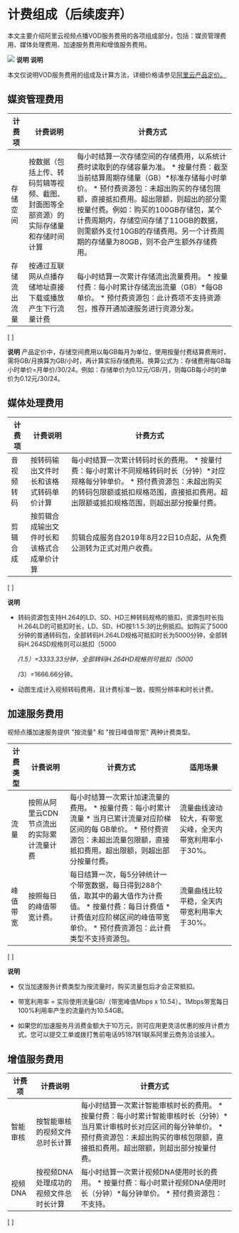 计费组成（后续废弃） 
===============================

本文主要介绍阿里云视频点播VOD服务费用的各项组成部分，包括：媒资管理费用、媒体处理费用、加速服务费用和增值服务费用。

![](https://static-aliyun-doc.oss-accelerate.aliyuncs.com/assets/img/zh-CN/1749642061/p172116.png)
**说明**
**说明**

本文仅说明VOD服务费用的组成及计算方法，详细价格请参见[阿里云产品定价。](https://www.aliyun.com/price/product?#/vod/detail)

媒资管理费用 
---------------------------



|  计费项   |                    计费说明                    |                                                                                                                                                       计费方式                                                                                                                                                       |
|--------|--------------------------------------------|------------------------------------------------------------------------------------------------------------------------------------------------------------------------------------------------------------------------------------------------------------------------------------------------------------------|
| 存储空间   | 按数据（包括上传、转码剪辑等视频、截图、封面图等全部资源）的实际存储量和存储时间计算 | 每小时结算一次存储空间的存储费用，以系统计费时读取到的存储容量为准。  * 按量付费：截至当前结算周期存储量（GB）\*标准存储每小时单价。   * 预付费资源包：未超出购买的存储包限额，直接抵扣费用。超出限额，则超出的部分需按量付费。例如：购买的100GB存储包，某个计费周期内，存储空间存储了110GB的数据，则需额外支付10GB的存储费用。另一个计费周期的存储量为80GB，则不会产生额外存储费用。    |
| 存储流出流量 | 按通过互联网从点播存储地址直接下载或播放产生下行流量计费               | 每小时结算一次累计存储流出流量费用。  * 按量付费：每小时累计存储流出流量（GB）\*每GB单价。   * 预付费资源包：此计费项不支持资源包，推荐开通加速服务进行资源分发。                                                                                                                      |
[ ]


**说明** 产品定价中，存储空间费用以每GB每月为单位，使用按量付费结算费用时，需将GB/月换算为GB/小时，再计算实际存储费用。换算公式为：存储费用每GB每小时单价=月单价/30/24。例如：存储单价为0.12元/GB/月，则每GB每小时的单价为0.12元/30/24。

媒体处理费用 
---------------------------



|  计费项  |         计费说明          |                                                                                                           计费方式                                                                                                            |
|-------|-----------------------|---------------------------------------------------------------------------------------------------------------------------------------------------------------------------------------------------------------------------|
| 音视频转码 | 按转码输出文件时长和该格式转码单价计算   | 每小时结算一次累计转码时长的费用。  * 按量付费：每小时累计不同规格转码时长（分钟）\*对应规格每分钟单价。   * 预付费资源包：未超出购买的转码包限额或抵扣规格范围，直接抵扣费用。超出限额或抵扣规格范围，则超出部分按量付费。    |
| 剪辑合成  | 按剪辑合成输出文件时长和该格式合成单价计算 | 剪辑合成服务自2019年8月22日10点起，从免费公测转为正式对用户收费。                                                                                                                                                                                     |
[ ]


**说明**

* 转码资源包支持H.264的LD、SD、HD三种转码规格的抵扣，资源包时长指H.264LD的可抵扣时长，LD、SD、HD按1:1.5:3的比例抵扣。如购买了5000分钟的普通转码包，全部转码H.264LD规格可抵扣时长为5000分钟，全部转码H.264SD规格则可以抵扣（5000

  */1.5）=3333.33分钟，全部转码H.264HD规格则可抵扣（5000*

  /3）=1666.66分钟。
  

* 动图生成计入视频转码费用，且计费标准一致，按照分辨率和时长计费。

  




加速服务费用 
---------------------------

视频点播加速服务提供 "按流量" 和 "按日峰值带宽" 两种计费类型。


| 计费类型 |          计费说明          |                                                                                                     计费方式                                                                                                     |             适用场景              |
|------|------------------------|--------------------------------------------------------------------------------------------------------------------------------------------------------------------------------------------------------------|-------------------------------|
| 流量   | 按照从阿里云CDN节点流出的实际累计流量计费 | 每小时结算一次累计加速流量的费用。  * 按量付费：每小时累计流量 \* 当月已累计流量对应阶梯区间的每 GB单价。   * 预付费资源包：未超出流量包限额，直接抵扣费用。超出限额，则超出部分按量付费。     | 流量曲线波动较大，有带宽尖峰，全天内带宽利用率小于30%。 |
| 峰值带宽 | 按照每日的峰值带宽计费。           | 每日结算一次，每5分钟统计一个带宽数据，每日得到288个值，取其中的最大值作为计费值。  * 按量付费：每日计费值 \* 计费值对应阶梯区间的峰值带宽单价。   * 预付费资源包：此计费类型不支持资源包。    | 流量曲线比较平稳，全天内带宽利用率大于30%。       |
[ ]


**说明**

* 仅当加速服务计费类型为按流量时，购买流量包后才会正常抵扣。

  

* 带宽利用率 = 实际使用流量GB/（带宽峰值Mbps x 10.54）。1Mbps带宽每日100%利用率产生的流量约为10.54GB。

  

* 如果您的加速服务月消费金额大于10万元，则可应用更灵活优惠的按月计费方式。您可以提交工单或拨打售前电话95187转1联系阿里云商务洽谈接入。

  




增值服务费用 
---------------------------



|  计费项  |         计费说明         |                                                                                                         计费方式                                                                                                         |
|-------|----------------------|----------------------------------------------------------------------------------------------------------------------------------------------------------------------------------------------------------------------|
| 智能审核  | 按智能审核的视频文件总时长计算      | 每小时结算一次累计智能审核时长的费用。  * 按量付费：每小时累计智能审核时长（分钟）\*当月累计审核时长对应区间的每分钟单价。   * 预付费资源包：未超出购买的审核包限额，直接抵扣费用。超出限额，则超出部分按量付费。    |
| 视频DNA | 按视频DNA处理成功的视频文件总时长计算 | 每小时结算一次累计视频DNA使用时长的费用。  * 按量付费：每小时累计视频DNA使用时长（分钟）\*每分钟单价。   * 预付费资源包：不支持。                                         |
[ ]


